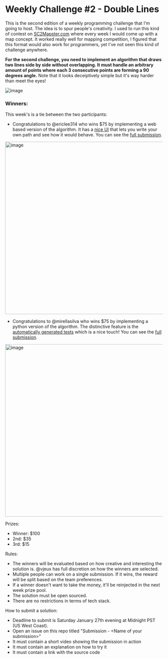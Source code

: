 # Weekly Challenge #2 - Double Lines

This is the second edition of a weekly programming challenge that I'm going to host. The idea is to spur people's creativity. I used to run this kind of contest on [SC2Mapster.com](https://sc2mapster.com/) where every week I would come up with a map concept. It worked really well for mapping competition, I figured that this format would also work for programmers, yet I've not seen this kind of challenge anywhere.

**For the second challenge, you need to implement an algorithm that draws two lines side by side without overlapping. It must handle an arbitrary amount of points where each 3 consecutive points are forming a 90 degrees angle.** Note that it looks deceiptively simple but it's way harder than meet the eyes!

![image](https://github.com/vjeux/weekly-challenge-2-double-lines/assets/197597/0e296057-01b3-4d04-a200-cae63d2b3210)

### Winners:

This week's is a tie between the two participants:

* Congratulations to @ericlee314 who wins $75 by implementing a web based version of the algorithm. It has a [nice UI](https://jsfiddle.net/ericdlee/etkcrgLf/228/) that lets you write your own path and see how it would behave. You can see the [full submission](https://github.com/vjeux/weekly-challenge-2-double-lines/issues/1).

<a href="https://jsfiddle.net/ericdlee/etkcrgLf/228/"><img width="550" alt="image" src="https://github.com/vjeux/weekly-challenge-2-double-lines/assets/197597/7e6a600f-992e-4037-b773-fbd00f31b3ca"></a>

* Congratulations to @mirellasilva who wins $75 by implementing a python version of the algorithm. The distinctive feature is the [automatically generated tests](https://github.com/mirellasilva/double-lines/blob/main/run_tests.py) which is a nice touch! You can see the [full submission](https://github.com/vjeux/weekly-challenge-2-double-lines/issues/2).

<a href="https://github.com/vjeux/weekly-challenge-2-double-lines/issues/2"><img width="550" alt="image" src="https://github.com/vjeux/weekly-challenge-2-double-lines/assets/197597/08bdefb3-0c33-44e7-b557-8d46221e2e4f"></a>

Prizes:
* Winner: $100
* 2nd: $35
* 3rd: $15

Rules:
* The winners will be evaluated based on how creative and interesting the solution is. @vjeux has full discretion on how the winners are selected.
* Multiple people can work on a single submission. If it wins, the reward will be split based on the team preferences.
* If a winner doesn't want to take the money, it'll be reinjected in the next week prize pool.
* The solution must be open sourced.
* There are no restrictions in terms of tech stack.

How to submit a solution:
* Deadline to submit is Saturday January 27th evening at Midnight PST (US West Coast).
* Open an issue on this repo titled "Submission - &lt;Name of your submission&gt;"
* It must contain a short video showing the submission in action
* It must contain an explanation on how to try it
* It must contain a link with the source code
